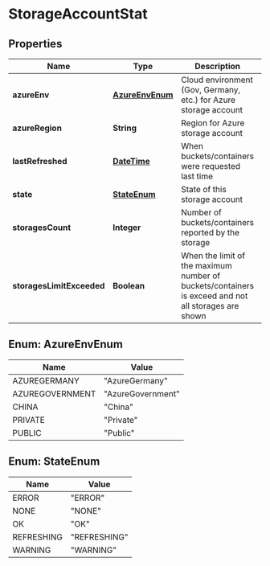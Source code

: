 
# StorageAccountStat

## Properties
Name | Type | Description | Notes
------------ | ------------- | ------------- | -------------
**azureEnv** | [**AzureEnvEnum**](#AzureEnvEnum) | Cloud environment (Gov, Germany, etc.) for Azure storage account |  [optional]
**azureRegion** | **String** | Region for Azure storage account |  [optional]
**lastRefreshed** | [**DateTime**](DateTime.md) | When buckets/containers were requested last time |  [optional]
**state** | [**StateEnum**](#StateEnum) | State of this storage account |  [optional]
**storagesCount** | **Integer** | Number of buckets/containers reported by the storage |  [optional]
**storagesLimitExceeded** | **Boolean** | When the limit of the maximum number of buckets/containers is exceed and not all storages are shown |  [optional]


<a name="AzureEnvEnum"></a>
## Enum: AzureEnvEnum
Name | Value
---- | -----
AZUREGERMANY | &quot;AzureGermany&quot;
AZUREGOVERNMENT | &quot;AzureGovernment&quot;
CHINA | &quot;China&quot;
PRIVATE | &quot;Private&quot;
PUBLIC | &quot;Public&quot;


<a name="StateEnum"></a>
## Enum: StateEnum
Name | Value
---- | -----
ERROR | &quot;ERROR&quot;
NONE | &quot;NONE&quot;
OK | &quot;OK&quot;
REFRESHING | &quot;REFRESHING&quot;
WARNING | &quot;WARNING&quot;



